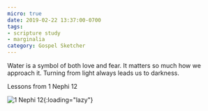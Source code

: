 ```yaml
---
micro: true
date: 2019-02-22 13:37:00-0700
tags:
- scripture study
- marginalia
category: Gospel Sketcher
---
```


Water is a symbol of both love and fear. It matters so much how we approach it. Turning from light always leads us to darkness.

Lessons from 1 Nephi 12

![1 Nephi 12](https://media.bennorris.org/images/gospelsketcher/uploads/2019/fb7df004ce.jpg){:loading="lazy"}